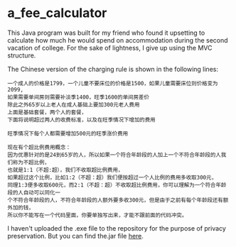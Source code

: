 # a_fee_calculator
This Java program was built for my friend who found it upsetting to calculate how much he would spend on accommodation during the second vacation of college. For the sake of lightness, I give up using the MVC structure. 

The Chinese version of the charging rule is shown in the following lines:

    一个成人的价格是1799，一个儿童不要床位的价格是1500，如果儿童需要床位则价格变为2099,
    如果需要单间房则需要补淡季1400，旺季1600的单间房差价
    除此之外65岁以上老人在成人基础上要加300元老人费用
    上面是基础套餐，两个人的套餐，
    下面将说明超过两人的收费标准，以及在旺季情况下增加的费用
    
    旺季情况下每个人都需要增加500元的旺季涨价费用
    
    现在有个超比例费用概念：
    因为优惠针对的是24到65岁的人，所以如果一个符合年龄段的人加上一个不符合年龄段的人我们称为不超比例，
    也就是1:1（不超:超），我们不收取超比例费用，
    如果超过这个比例，比如1:2（不超：超）我们便按超过一个人比例的费用多收取300元，
    同理1:3便多收取600元，而2:1（不超：超）不收取超比例费用，你可以理解为一个符合年龄段的人自动可以同化一
    个不符合年龄段的人，不符合年龄段的人额外要多收300元，但是由于之前有每个年龄段还有额外加的钱，
    所以你不能写在一个代码里面，你要单独写出来，才能不跟前面的代码冲突。

I haven't uploaded the .exe file to the repository for the purpose of privacy preservation. But you can find the.jar file [here](https://github.com/Surgiu/a_fee_calculator/blob/master/resourse/zzx.jar).
